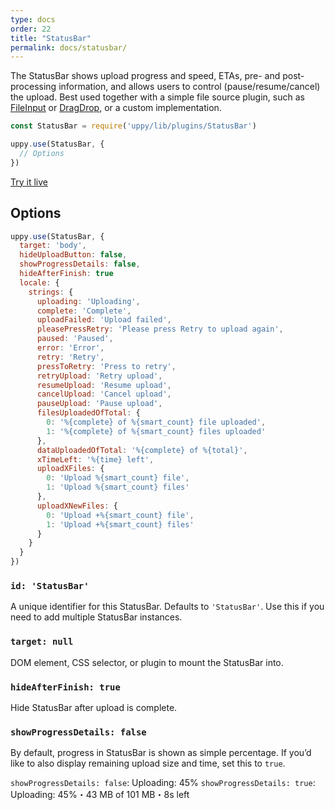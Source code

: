 ```yaml
---
type: docs
order: 22
title: "StatusBar"
permalink: docs/statusbar/
---
```


The StatusBar shows upload progress and speed, ETAs, pre- and post-processing information, and allows users to control (pause/resume/cancel) the upload.
Best used together with a simple file source plugin, such as [FileInput][] or [DragDrop][], or a custom implementation.

```js
const StatusBar = require('uppy/lib/plugins/StatusBar')

uppy.use(StatusBar, {
  // Options
})
```

[Try it live](/examples/statusbar/)

## Options

```js
uppy.use(StatusBar, {
  target: 'body',
  hideUploadButton: false,
  showProgressDetails: false,
  hideAfterFinish: true
  locale: {
    strings: {
      uploading: 'Uploading',
      complete: 'Complete',
      uploadFailed: 'Upload failed',
      pleasePressRetry: 'Please press Retry to upload again',
      paused: 'Paused',
      error: 'Error',
      retry: 'Retry',
      pressToRetry: 'Press to retry',
      retryUpload: 'Retry upload',
      resumeUpload: 'Resume upload',
      cancelUpload: 'Cancel upload',
      pauseUpload: 'Pause upload',
      filesUploadedOfTotal: {
        0: '%{complete} of %{smart_count} file uploaded',
        1: '%{complete} of %{smart_count} files uploaded'
      },
      dataUploadedOfTotal: '%{complete} of %{total}',
      xTimeLeft: '%{time} left',
      uploadXFiles: {
        0: 'Upload %{smart_count} file',
        1: 'Upload %{smart_count} files'
      },
      uploadXNewFiles: {
        0: 'Upload +%{smart_count} file',
        1: 'Upload +%{smart_count} files'
      }
    }
  }
})
```

### `id: 'StatusBar'`

A unique identifier for this StatusBar. Defaults to `'StatusBar'`. Use this if you need to add multiple StatusBar instances.

### `target: null`

DOM element, CSS selector, or plugin to mount the StatusBar into.

### `hideAfterFinish: true`

Hide StatusBar after upload is complete.

### `showProgressDetails: false`

By default, progress in StatusBar is shown as simple percentage. If you’d like to also display remaining upload size and time, set this to `true`.

`showProgressDetails: false`: Uploading: 45%
`showProgressDetails: true`: Uploading: 45%・43 MB of 101 MB・8s left

[FileInput]: https://github.com/transloadit/uppy/blob/master/src/plugins/FileInput.js
[DragDrop]: /docs/dragdrop
